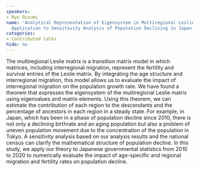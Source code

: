 ```yaml
---
speakers:
- Ryo Oizumi
name: 'Analytical Representation of Eigensystem in Multiregional Leslie Matrix Model:
  Application to Sensitivity Analysis of Population Declining in Japan'
categories:
- Contributed talks
hide: no
---
```

The multiregional Leslie matrix is a transition matrix model in which matrices, including interregional migration, represent the fertility and survival entries of the Leslie matrix. By integrating the age structure and interregional migration, this model allows us to evaluate the impact of interregional migration on the population growth rate. We have found a theorem that expresses the eigensystem of the multiregional Leslie matrix using eigenvalues and matrix elements. Using this theorem, we can estimate the contribution of each region to the descendants and the percentage of ancestors in each region in a steady state. For example, in Japan, which has been in a phase of population decline since 2010, there is not only a declining birthrate and an aging population but also a problem of uneven population movement due to the concentration of the population in Tokyo. A sensitivity analysis based on our analysis results and the national census can clarify the mathematical structure of population decline. In this study, we apply our theory to Japanese governmental statistics from 2010 to 2020 to numerically evaluate the impact of age-specific and regional migration and fertility rates on population decline.
